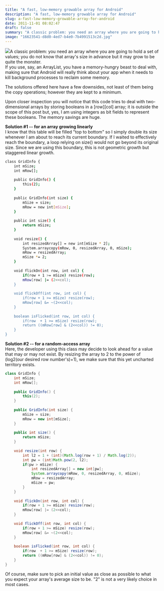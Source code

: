 ```yaml
---
title: "A fast, low-memory growable array for Android"
description: "A fast, low-memory growable array for Android"
slug: a-fast-low-memory-growable-array-for-android
date: 2011-11-01 08:02:47
draft: false
summary: "A classic problem: you need an array where you are going to hold a set of values; you do not know that array's size in advance but it may grow to be quite the monster.If you use, say, an ArrayList, you have a memory-hungry beast to deal with, making sure that Android will really think about your app when it needs to kill background processes to reclaim some memory."
image: "16623541-d8d0-4ed7-b4e0-7b4991513c2d.jpg"
---
```



[![](/images/5587611705_2aa6dfbe31_z-300x200.jpg)](http://www.flickr.com/photos/asirap/5587611705/sizes/z/in/photostream/)A
classic problem: you need an array where you are going to hold a set of
values; you do not know that array's size in advance but it may grow to be
quite the monster.  
If you use, say, an ArrayList, you have a memory-hungry beast to deal with,
making sure that Android will really think about your app when it needs to
kill background processes to reclaim some memory.

The solutions offered here have a few downsides, not least of them being the
copy operations; however they are kept to a minimum.

Upon closer inspection you will notice that this code tries to deal with two-
dimensional arrays by storing booleans in a [row][col] array; it is outside
the scope of this post but, yes, I am using integers as bit fields to
represent these booleans. The memory savings are huge.

**Solution #1 -- for an array growing linearly**  
I know that this table will be filled "top to bottom" so I simply double its
size whenever I am about to reach its current boundary. If I waited to
effectively reach the boundary, a loop relying on size() would not go beyond
its original size. Since we are using this boundary, this is not geometric
growth but staggered linear growth.

```bash
class GridInfo {
    int mSize;
    int mRow[];
    
    public GridInfo() {
        this(2);
    }
    
    public GridInfo(int size) {
        mSize = size;
        mRow = new int[mSize];
    }
    
    public int size() {
        return mSize;
    }
    
    void resize() {
        int resizedArray[] = new int[mSize * 2];
        System.arraycopy(mRow, 0, resizedArray, 0, mSize);
        mRow = resizedArray;
        mSize *= 2;
    }
    
    void flickOn(int row, int col) {
        if(row + 1 >= mSize) resize(row);
        mRow[row] |= (2<<col);
    }
    
    void flickOff(int row, int col) {
        if(row + 1 >= mSize) resize(row);
        mRow[row] &= ~(2<<col);
    }
    
    boolean isFlicked(int row, int col) {
        if(row  + 1 >= mSize) resize(row);
        return ((mRow[row] & (2<<col)) != 0);
    }
}
```

**Solution #2 -- for a random-access array**  
Here, the developer using this class may decide to look ahead for a value that
may or may not exist. By resizing the array to 2 to the power of (log2(our
desired row number's)+1), we make sure that this yet uncharted territory
exists.

```java
class GridInfo {
    int mSize;
    int mRow[];
    
    public GridInfo() {
        this(2);
    }
    
    public GridInfo(int size) {
        mSize = size;
        mRow = new int[mSize];
    }
    
    public int size() {
        return mSize;
    }
    
    void resize(int row) {
        int l2 = 1 + (int)(Math.log(row + 1) / Math.log(2));
        int pw = (int)Math.pow(2, l2);
        if(pw > mSize) {
            int resizedArray[] = new int[pw];
            System.arraycopy(mRow, 0, resizedArray, 0, mSize);
            mRow = resizedArray;
            mSize = pw;
        }
    }
    
    void flickOn(int row, int col) {
        if(row + 1 >= mSize) resize(row);
        mRow[row] |= (2<<col);
    }
    
    void flickOff(int row, int col) {
        if(row + 1 >= mSize) resize(row);
        mRow[row] &= ~(2<<col);
    }
    
    boolean isFlicked(int row, int col) {
        if(row  + 1 >= mSize) resize(row);
        return ((mRow[row] & (2<<col)) != 0);
    }
}
```

Of course, make sure to pick an initial value as close as possible to what you
expect your array's average size to be. "2" is not a very likely choice in
most cases.

